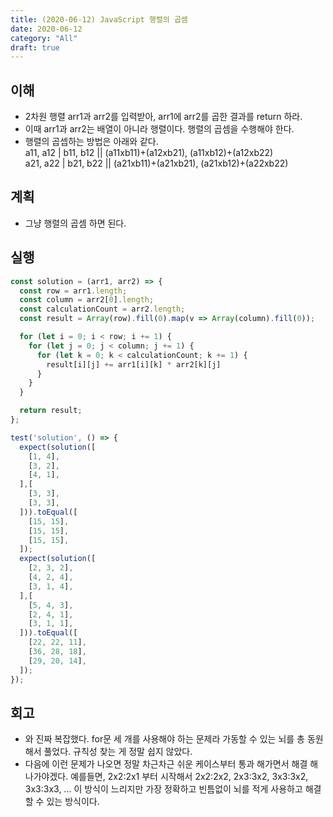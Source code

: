```yaml
---
title: (2020-06-12) JavaScript 행렬의 곱셈
date: 2020-06-12
category: "All"
draft: true
---
```


## 이해

- 2차원 행렬 arr1과 arr2를 입력받아, arr1에 arr2를 곱한 결과를 return 하라.
- 이때 arr1과 arr2는 배열이 아니라 행렬이다. 행렬의 곱셈을 수행해야 한다.
- 행렬의 곱셉하는 방법은 아래와 같다.  
  a11, a12 | b11, b12 || (a11xb11)+(a12xb21), (a11xb12)+(a12xb22)  
  a21, a22 | b21, b22 || (a21xb11)+(a21xb21), (a21xb12)+(a22xb22)

## 계획

- 그냥 행렬의 곱셈 하면 된다.

## 실행

```javascript
const solution = (arr1, arr2) => {
  const row = arr1.length;
  const column = arr2[0].length;
  const calculationCount = arr2.length;
  const result = Array(row).fill(0).map(v => Array(column).fill(0));

  for (let i = 0; i < row; i += 1) {
    for (let j = 0; j < column; j += 1) {
      for (let k = 0; k < calculationCount; k += 1) {
        result[i][j] += arr1[i][k] * arr2[k][j]
      }
    }
  }

  return result;
};

test('solution', () => {
  expect(solution([
    [1, 4],
    [3, 2],
    [4, 1],
  ],[
    [3, 3],
    [3, 3],
  ])).toEqual([
    [15, 15],
    [15, 15],
    [15, 15],
  ]);
  expect(solution([
    [2, 3, 2],
    [4, 2, 4],
    [3, 1, 4],
  ],[
    [5, 4, 3],
    [2, 4, 1],
    [3, 1, 1],
  ])).toEqual([
    [22, 22, 11],
    [36, 28, 18],
    [29, 20, 14],
  ]);
});
```

## 회고

- 와 진짜 복잡했다. for문 세 개를 사용해야 하는 문제라 가동할 수 있는 뇌를 총 동원해서 풀었다. 규칙성 찾는 게 정말 쉽지 않았다.
- 다음에 이런 문제가 나오면 정말 차근차근 쉬운 케이스부터 통과 해가면서 해결 해나가야겠다. 예를들면, 2x2:2x1 부터 시작해서 2x2:2x2, 2x3:3x2, 3x3:3x2, 3x3:3x3, ... 이 방식이 느리지만 가장 정확하고 빈틈없이 뇌를 적게 사용하고 해결할 수 있는 방식이다.
